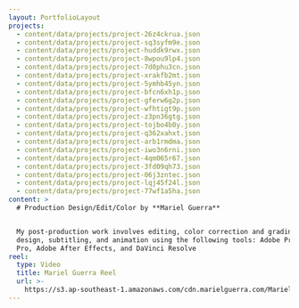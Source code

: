 ```yaml
---
layout: PortfolioLayout
projects:
  - content/data/projects/project-26z4ckrua.json
  - content/data/projects/project-sq3syfm9e.json
  - content/data/projects/project-huddk9rwx.json
  - content/data/projects/project-8wpou9lp4.json
  - content/data/projects/project-7d0phu3cn.json
  - content/data/projects/project-xrakfb2mt.json
  - content/data/projects/project-5ymhb45yn.json
  - content/data/projects/project-bfcn6xh1p.json
  - content/data/projects/project-gferw6g2p.json
  - content/data/projects/project-wfhtigt9p.json
  - content/data/projects/project-z3pn36gtg.json
  - content/data/projects/project-tojbo4b0y.json
  - content/data/projects/project-q362xahxt.json
  - content/data/projects/project-arb1rmdma.json
  - content/data/projects/project-iwo3n6rni.json
  - content/data/projects/project-4qm065r67.json
  - content/data/projects/project-3fd09qh73.json
  - content/data/projects/project-06j3zntec.json
  - content/data/projects/project-lqj45f24l.json
  - content/data/projects/project-77wf1a5ha.json
content: >
  # Production Design/Edit/Color by **Mariel Guerra**


  My post-production work involves editing, color correction and grading, sound
  design, subtitling, and animation using the following tools: Adobe Premiere
  Pro, Adobe After Effects, and DaVinci Resolve
reel:
  type: Video
  title: Mariel Guerra Reel
  url: >-
    https://s3.ap-southeast-1.amazonaws.com/cdn.marielguerra.com/Mariel+Guerra+Reel.mp4
---
```

